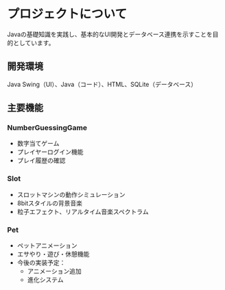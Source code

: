 # プロジェクトについて

Javaの基礎知識を実践し、基本的なUI開発とデータベース連携を示すことを目的としています。

## 開発環境
Java Swing（UI）、Java（コード）、HTML、SQLite（データベース）

## 主要機能

### NumberGuessingGame
- 数字当てゲーム
- プレイヤーログイン機能
- プレイ履歴の確認

### Slot
- スロットマシンの動作シミュレーション
- 8bitスタイルの背景音楽
- 粒子エフェクト、リアルタイム音楽スペクトラム

### Pet
- ペットアニメーション
- エサやり・遊び・休憩機能
- 今後の実装予定：
  - アニメーション追加
  - 進化システム
